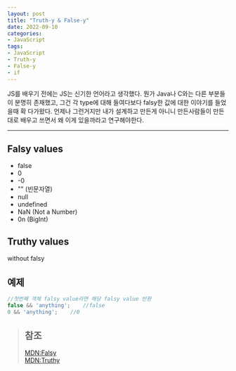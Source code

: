 ```yaml
---
layout: post
title: "Truth-y & False-y"
date: 2022-09-10
categories:
- JavaScript
tags:
- JavaScript
- Truth-y
- False-y
- if
---
```


JS를 배우기 전에는 JS는 신기한 언어라고 생각했다. 뭔가 Java나 C와는 다른 부분들이 분명히 존재했고, 그건 각 type에 대해 들여다보다 falsy한 값에 대한 이야기를 들었을때 확 다가왔다. 언제나 그런거지만 내가 설계하고 만든게 아니니 만든사람들이 만든대로 배우고 쓰면서 왜 이게 있을까라고 연구해야한다.

---

## Falsy values

- false
- 0
- -0
- "" (빈문자열)
- null
- undefined
- NaN (Not a Number)
- 0n (BigInt)

## Truthy values

without falsy

## 예제

```javascript
//첫번째 객체 falsy value라면 해당 falsy value 반환
false && 'anything';    //false
0 && 'anything';    //0
```

> ## 참조
> [MDN:Falsy](https://developer.mozilla.org/ko/docs/Glossary/Falsy)   
> [MDN:Truthy](https://developer.mozilla.org/ko/docs/Glossary/Truthy)   